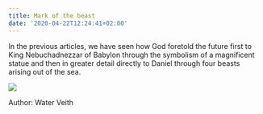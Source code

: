 ```yaml
---
title: Mark of the beast
date: '2020-04-22T12:24:41+02:00'
---
```

In the previous articles, we have seen how God foretold the future first to King Nebuchadnezzar of Babylon through the symbolism of a magnificent statue and then in greater detail directly to Daniel through four beasts arising out of the sea.

![](/img/blog/9056ffd05b454281a5b5ec379361b2e9.jpg)

Author: Water Veith
